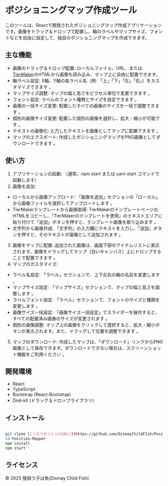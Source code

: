 # ポジショニングマップ作成ツール
このツールは、Reactで開発されたポジショニングマップ作成アプリケーションです。画像をドラッグ＆ドロップで配置し、軸のラベルやマップサイズ、フォントなどを自由に設定して、独自のポジショニングマップを作成できます。

## 主な機能
- 画像のドラッグ＆ドロップ配置: ローカルファイル、URL、または[TierMaker](https://tiermaker.com/)のHTMLから画像を読み込み、マップ上に自由に配置できます。
- 軸ラベル設定: X軸、Y軸の各ラベル名（例: 「上」「下」「左」「右」）をカスタマイズできます 。
- マップサイズ調整: マップの幅と高さをピクセル単位で変更できます 。
- フォント設定: ラベルのフォント種類とサイズを設定できます 。
- 画像の一括サイズ変更: 配置したすべての画像のサイズを一括で調整できます 。
- 個別の画像サイズ変更: 配置した個別の画像を選択し、拡大・縮小が可能です 。
- テキストの画像化: 入力したテキストを画像としてマップに配置できます 。
- マップのエクスポート: 作成したポジショニングマップをPNG画像としてダウンロードできます 。

## 使い方
1. アプリケーションの起動: （通常、npm start または yarn start コマンドで起動します）
2. 画像を追加:
- ローカルから画像アップロード: 「画像を追加」セクションの「ローカル」から画像ファイルを選択してアップロードします 。
- TierMakerテンプレートから画像取得: TierMakerのテンプレートページのHTMLをコピーし、「TierMakerのテンプレートを使用」のテキストエリアに貼り付けて「追加」ボタンを押すと、テンプレート画像を取り込めます 。
- 文字列から画像作成: 「文字列」の入力欄にテキストを入力し、「追加」ボタンを押すと、そのテキストが画像として追加されます 。
3. 画像をマップに配置: 追加された画像は、画面下部のアイテムリストに表示されます。画像をドラッグしてマップ（白いキャンバス）上にドロップすることで配置できます 。
4. マップのカスタマイズ:
- ラベル名設定: 「ラベル」セクションで、上下左右の軸の名前を変更します 。
- マップサイズ設定: 「マップサイズ」セクションで、マップの幅と高さを調整します 。
- ラベルフォント設定: 「ラベル」セクションで、フォントのサイズと種類を変更します 。
- 画像サイズ一括設定: 「画像サイズ一括設定」でスライダーを操作すると、すべての配置済み画像のサイズが変更されます 。
- 個別の画像調整: マップ上の画像をクリックして選択すると、拡大・縮小ボタンが表示されます。また、ドラッグして位置を調整できます 。
5. マップのダウンロード: 作成したマップは、「ダウンロード」リンクからPNG画像として保存できます。ダウンロードできない場合は、スクリーンショット機能をご利用ください 。

## 開発環境
- React
- TypeScript
- Bootstrap (React-Bootstrap)
- Dnd-kit (ドラッグ＆ドロップライブラリ)

## インストール
```Bash

git clone [[このリポジトリのURL]](https://github.com/DismayChildFIsh/Position-Mapper)
cd Position-Mapper
npm install
npm start
```

## ライセンス
© 2025 狼狽う子は魚(Dismay Child Fish) 
